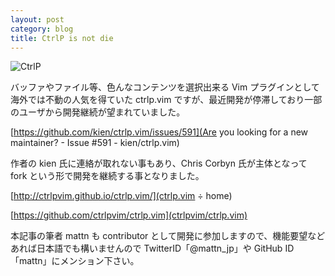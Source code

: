 ```yaml
---
layout: post
category: blog
title: CtrlP is not die
---
```


![CtrlP](http://ctrlpvim.github.io/ctrlp.vim/images/ctrlp.png)

バッファやファイル等、色んなコンテンツを選択出来る Vim プラグインとして海外では不動の人気を得ていた ctrlp.vim ですが、最近開発が停滞しており一部のユーザから開発継続が望まれていました。

[https://github.com/kien/ctrlp.vim/issues/591](Are you looking for a new maintainer? - Issue #591 - kien/ctrlp.vim)

作者の kien 氏に連絡が取れない事もあり、Chris Corbyn 氏が主体となって fork という形で開発を継続する事となりました。

[http://ctrlpvim.github.io/ctrlp.vim/](ctrlp.vim ÷ home)

[https://github.com/ctrlpvim/ctrlp.vim](ctrlpvim/ctrlp.vim)

本記事の筆者 mattn も contributor として開発に参加しますので、機能要望などあれば日本語でも構いませんので TwitterID「@mattn\_jp」や GitHub ID「mattn」にメンション下さい。
